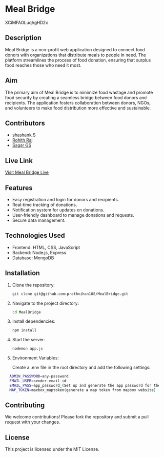 # Meal Bridge

XCiMFAOLuqhgHD2x

## Description

Meal Bridge is a non-profit web application designed to connect food donors with organizations that distribute meals to people in need. The platform streamlines the process of food donation, ensuring that surplus food reaches those who need it most.

## Aim

The primary aim of Meal Bridge is to minimize food wastage and promote food security by creating a seamless bridge between food donors and recipients. The application fosters collaboration between donors, NGOs, and volunteers to make food distribution more effective and sustainable.

## Contributors

- [shashank S](https://github.com/shanks-D-fury)
- [Rohith Raj](https://github.com/Rohithraj16)
- [Sagar GS]()

## Live Link

[Visit Meal Bridge Live](https://your-live-app-link.com)

## Features

- Easy registration and login for donors and recipients.
- Real-time tracking of donations.
- Notification system for updates on donations.
- User-friendly dashboard to manage donations and requests.
- Secure data management.

## Technologies Used

- Frontend: HTML, CSS, JavaScript
- Backend: Node.js, Express
- Database: MongoDB

## Installation

1. Clone the repository:
   ```bash
   git clone git@github.com:prathvihan108/MealBridge.git
   ```
2. Navigate to the project directory:
   ```bash
   cd MealBridge
   ```
3. Install dependencies:
   ```bash
   npm install
   ```
4. Start the server:
   ```bash
   nodemon app.js
   ```
5. Environment Variables:

   Create a .env file in the root directory and add the following settings:

```bash
  ADMIN_PASSWORD=any-password
  EMAIL_USER=sender-email-id
  EMAIL_PASS=app_password_(Set up and generate the app password for the sender-email)
  MAP_TOKEN=maxbox_maptoken(generate a map token from mapbox website)
```

## Contributing

We welcome contributions! Please fork the repository and submit a pull request with your changes.

## License

This project is licensed under the MIT License.
